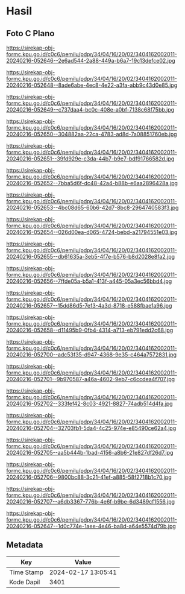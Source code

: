 # Hasil

## Foto C Plano

https://sirekap-obj-formc.kpu.go.id/c0c6/pemilu/pdpr/34/04/16/20/02/3404162002011-20240216-052646--2e6ad544-2a88-449a-b6a7-19c13defce02.jpg

https://sirekap-obj-formc.kpu.go.id/c0c6/pemilu/pdpr/34/04/16/20/02/3404162002011-20240216-052648--8ade6abe-4ec8-4e22-a3fa-abb9c43d0e85.jpg

https://sirekap-obj-formc.kpu.go.id/c0c6/pemilu/pdpr/34/04/16/20/02/3404162002011-20240216-052649--c737daa4-bc0c-408e-a0bf-7138c68f75bb.jpg

https://sirekap-obj-formc.kpu.go.id/c0c6/pemilu/pdpr/34/04/16/20/02/3404162002011-20240216-052650--304882aa-22ca-4783-ad8d-7a08851760eb.jpg

https://sirekap-obj-formc.kpu.go.id/c0c6/pemilu/pdpr/34/04/16/20/02/3404162002011-20240216-052651--39fd929e-c3da-44b7-b9e7-bdf91766582d.jpg

https://sirekap-obj-formc.kpu.go.id/c0c6/pemilu/pdpr/34/04/16/20/02/3404162002011-20240216-052652--7bba5d6f-dc48-42a4-b88b-e6aa2896428a.jpg

https://sirekap-obj-formc.kpu.go.id/c0c6/pemilu/pdpr/34/04/16/20/02/3404162002011-20240216-052653--4bc08d65-60b6-42d7-8bc8-2964740583f3.jpg

https://sirekap-obj-formc.kpu.go.id/c0c6/pemilu/pdpr/34/04/16/20/02/3404162002011-20240216-052654--026d00ea-d065-4724-bebd-a21794551e03.jpg

https://sirekap-obj-formc.kpu.go.id/c0c6/pemilu/pdpr/34/04/16/20/02/3404162002011-20240216-052655--db61635a-3eb5-4f7e-b576-b8d2028e8fa2.jpg

https://sirekap-obj-formc.kpu.go.id/c0c6/pemilu/pdpr/34/04/16/20/02/3404162002011-20240216-052656--7ffde05a-b5a1-413f-a445-05a3ec56bbd4.jpg

https://sirekap-obj-formc.kpu.go.id/c0c6/pemilu/pdpr/34/04/16/20/02/3404162002011-20240216-052657--15dd86d5-7ef3-4a3d-8718-e588fbae1a96.jpg

https://sirekap-obj-formc.kpu.go.id/c0c6/pemilu/pdpr/34/04/16/20/02/3404162002011-20240216-052658--d11495b9-0fb4-4314-a713-eb791edd2c68.jpg

https://sirekap-obj-formc.kpu.go.id/c0c6/pemilu/pdpr/34/04/16/20/02/3404162002011-20240216-052700--adc53f35-d947-4368-9e35-c464a7572831.jpg

https://sirekap-obj-formc.kpu.go.id/c0c6/pemilu/pdpr/34/04/16/20/02/3404162002011-20240216-052701--9b970587-a46a-4602-9eb7-c6ccdea4f707.jpg

https://sirekap-obj-formc.kpu.go.id/c0c6/pemilu/pdpr/34/04/16/20/02/3404162002011-20240216-052702--333fef42-8c03-4921-8827-74adb514d4fa.jpg

https://sirekap-obj-formc.kpu.go.id/c0c6/pemilu/pdpr/34/04/16/20/02/3404162002011-20240216-052704--32703fb1-5da4-4c25-974e-e85490ce62a4.jpg

https://sirekap-obj-formc.kpu.go.id/c0c6/pemilu/pdpr/34/04/16/20/02/3404162002011-20240216-052705--aa5b444b-1bad-4156-a8b6-21e827df26d7.jpg

https://sirekap-obj-formc.kpu.go.id/c0c6/pemilu/pdpr/34/04/16/20/02/3404162002011-20240216-052706--9800bc88-3c21-41ef-a885-58f2718b1c70.jpg

https://sirekap-obj-formc.kpu.go.id/c0c6/pemilu/pdpr/34/04/16/20/02/3404162002011-20240216-052707--a6db3367-776b-4e6f-b9be-6d3489cf1556.jpg

https://sirekap-obj-formc.kpu.go.id/c0c6/pemilu/pdpr/34/04/16/20/02/3404162002011-20240216-052647--1d0c774e-1aee-4e46-ba8d-a64e5574d79b.jpg


## Metadata

| Key        | Value               |
| ---------- | ------------------- |
| Time Stamp | 2024-02-17 13:05:41 |
| Kode Dapil | 3401                |




